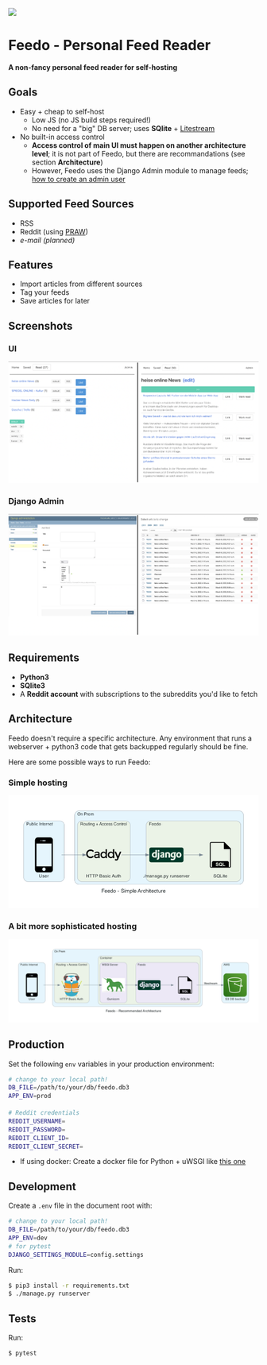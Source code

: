 [<img src="https://github.com/maluio/feedo/actions/workflows/tests.yaml/badge.svg">](https://github.com/maluio/feedo/actions/workflows/tests.yaml)

# Feedo - Personal Feed Reader

**A non-fancy personal feed reader for self-hosting**

## Goals

* Easy + cheap to self-host
  * Low JS (no JS build steps required!)
  * No need for a "big" DB server; uses **SQlite** + [Litestream](https://litestream.io)
* No built-in access control
  * **Access control of main UI must happen on another architecture level**; it is not part of Feedo, but there are recommandations (see section **Architecture**)
  * However, Feedo uses the Django Admin module to manage feeds; [how to create an admin user](https://docs.djangoproject.com/en/4.0/ref/django-admin/#django-admin-createsuperuser)

## Supported Feed Sources

* RSS
* Reddit (using [PRAW](https://praw.readthedocs.io/en/stable/index.html))
* *e-mail (planned)*

## Features

* Import articles from different sources
* Tag your feeds
* Save articles for later

## Screenshots

### UI

![screenshot](./docs/screenshot.png)

### Django Admin

![screenshot](./docs/screenshot2.png)

## Requirements

* **Python3**
* **SQlite3**
* A **Reddit account** with subscriptions to the subreddits you'd like to fetch

## Architecture

Feedo doesn't require a specific architecture. Any environment that runs a webserver + python3 code that gets backupped regularly should be fine.

Here are some possible ways to run Feedo:

### Simple hosting

![architecture](./docs/feedo-architecture-simple.png)

### A bit more sophisticated hosting

![architecture](./docs/feedo-architecture.png)

## Production

Set the following `env` variables in your production environment:

```bash
# change to your local path!
DB_FILE=/path/to/your/db/feedo.db3
APP_ENV=prod

# Reddit credentials
REDDIT_USERNAME=
REDDIT_PASSWORD=
REDDIT_CLIENT_ID=
REDDIT_CLIENT_SECRET=
```

* If using docker: Create a docker file for Python + uWSGI like [this one](https://github.com/caktus/dockerfile_post/blob/master/Dockerfile)

## Development

Create a `.env` file in the document root with:

```bash
# change to your local path!
DB_FILE=/path/to/your/db/feedo.db3
APP_ENV=dev
# for pytest
DJANGO_SETTINGS_MODULE=config.settings
```

Run:

```bash
$ pip3 install -r requirements.txt
$ ./manage.py runserver
```

## Tests

Run:

```bash
$ pytest
```
